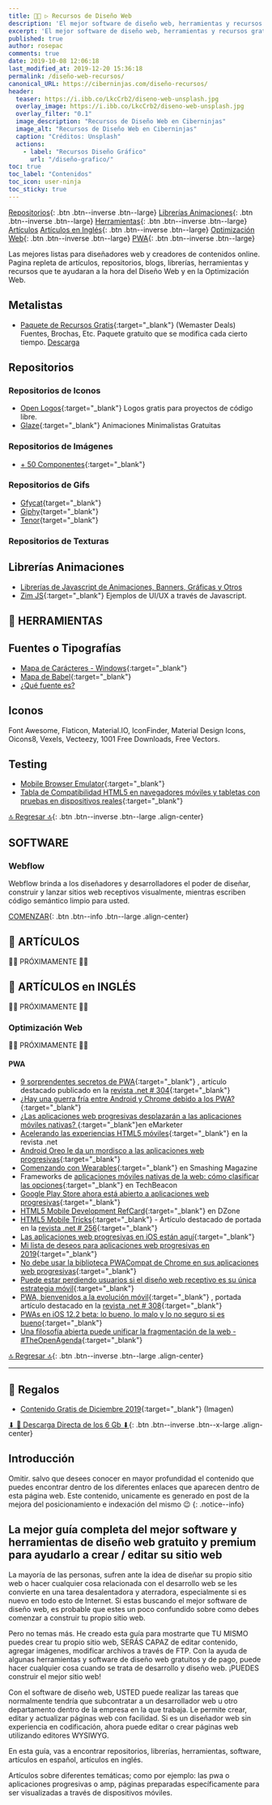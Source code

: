 ```yaml
---
title: 👩‍🎨 ▷ Recursos de Diseño Web
description: 'El mejor software de diseño web, herramientas y recursos gratuitos 🔨 🎨'
excerpt: 'El mejor software de diseño web, herramientas y recursos gratuitos 🔨 🎨'
published: true
author: rosepac
comments: true
date: 2019-10-08 12:06:18
last_modified_at: 2019-12-20 15:36:18
permalink: /diseño-web-recursos/
canonical_URL: https://ciberninjas.com/diseño-recursos/
header:
  teaser: https://i.ibb.co/LkcCrb2/diseno-web-unsplash.jpg
  overlay_image: https://i.ibb.co/LkcCrb2/diseno-web-unsplash.jpg
  overlay_filter: "0.1"
  image_description: "Recursos de Diseño Web en Ciberninjas"
  image_alt: "Recursos de Diseño Web en Ciberninjas"
  caption: "Créditos: Unsplash"
  actions:
    - label: "Recursos Diseño Gráfico"
      url: "/diseño-grafico/"
toc: true
toc_label: "Contenidos"
toc_icon: user-ninja
toc_sticky: true
---
```


[Repositorios](/diseño-recursos/#repositorios){: .btn .btn--inverse .btn--large} [Librerías Animaciones](/diseño-recursos/#librerías-animaciones){: .btn .btn--inverse .btn--large} [Herramientas](/diseño-grafico/#-herramientas){: .btn .btn--inverse .btn--large} [Artículos](/diseño-recursos/#-artículos) [Artículos en Inglés](/diseño-recursos/#-artículos-en-inglés){: .btn .btn--inverse .btn--large} [Optimización Web](/diseño-recursos/#optimización-web){: .btn .btn--inverse .btn--large} [PWA](/diseño-recursos/#pwa){: .btn .btn--inverse .btn--large}

Las mejores listas para diseñadores web y creadores de contenidos online. Pagina repleta de artículos, repositorios, blogs, librerías, herramientas y recursos que te ayudaran a la hora del Diseño Web y en la Optimización Web.

## Metalistas

* [Paquete de Recursos Gratis](https://free.webmaster-deals.com/download-wd63524){:target="_blank"} (Wemaster Deals)  Fuentes, Brochas, Etc. Paquete gratuito que se modifica cada cierto tiempo. [Descarga](/diseño-recursos/#-regalos)

## Repositorios

### Repositorios de Iconos

* [Open Logos](http://openlogos.org/){:target="_blank"} Logos gratis para proyectos de código libre.
* [Glaze](https://www.glazestock.com/){:target="_blank"} Animaciones Minimalistas Gratuitas

### Repositorios de Imágenes

* [+ 50 Componentes](http://ui-cloud.com/categories/){:target="_blank"}

### Repositorios de Gifs

* [Gfycat](https://gfycat.com/){target="_blank"}
* [Giphy](https://giphy.com){target="_blank"}
* [Tenor](https://tenor.com){target="_blank"}

### Repositorios de Texturas

## Librerías Animaciones

* [Librerías de Javascript de Animaciones, Banners, Gráficas y Otros](https://ciberninjas.com/librerias-front-end-para-el-desarrollador-web-crea-tu-mejor-diseno)
* [Zim JS](https://zimjs.com/uiux.html){:target="_blank"} Ejemplos de UI/UX a través de Javascript.

## 🧰 HERRAMIENTAS

## Fuentes o Tipografías

* [Mapa de Carácteres - Windows](https://www.youtube.com/watch?v=Kau6nVFRO7g){:target="_blank"}
* [Mapa de Babel](http://www.babelstone.co.uk/Software/BabelMap.html){:target="_blank"}
* [¿Qué fuente es?](https://www.myfonts.com/WhatTheFont/)

## Iconos

Font Awesome, Flaticon, Material.IO, IconFinder, Material Design Icons, Oicons8, Vexels, Vecteezy, 1001 Free Downloads, Free Vectors.

## Testing

* [Mobile Browser Emulator](/como-publicar-en-instagram-%F0%9F%93%B8-desde-el-ordenador-%F0%9F%96%A5-extension-de-chrome-mobile-browser-emulator/ "Cómo probar cualquier aplicación o web en su versión móvil desde el navegador"){:target="_blank"}
* [Tabla de Compatibilidad HTML5 en navegadores móviles y tabletas con pruebas en dispositivos reales](https://html5test.com/results/desktop.html){:target="_blank"}

[🔝 Regresar 🔝](/diseño-recursos/#page-title "Regresar al Inicio"){: .btn .btn--inverse .btn--large .align-center}

## SOFTWARE

### Webflow

Webflow brinda a los diseñadores y desarrolladores el poder de diseñar, construir y lanzar sitios web receptivos visualmente, mientras escriben código semántico limpio para usted.

[COMENZAR](https://webflow.com/dashboard/signup){: .btn .btn--info .btn--large .align-center}
<!-- https://alternativeto.net/software/webflow/ -->
## 📰 ARTÍCULOS

👷‍♂️ PRÓXIMAMENTE 👷‍♂️‍

## 📰 ARTÍCULOS en INGLÉS

👷‍♂️ PRÓXIMAMENTE 👷‍♂️‍

### Optimización Web

👷‍♂️ PRÓXIMAMENTE 👷‍♂️‍

#### PWA

* [9 sorprendentes secretos de PWA](https://www.creativebloq.com/features/pwas-welcome-to-the-mobile-revolution){:target="_blank"} , artículo destacado publicado en la [revista .net # 304](https://www.creativebloq.com/features/9-amazing-pwa-secrets){:target="_blank"}
* [¿Hay una guerra fría entre Android y Chrome debido a los PWA?](https://medium.com/@firt/is-there-a-cold-war-between-android-and-chrome-because-of-pwas-e50a7471056c){:target="_blank"}
* [¿Las aplicaciones web progresivas desplazarán a las aplicaciones móviles nativas? ](https://www.emarketer.com/content/will-progressive-web-apps-displace-native-mobile-apps){:target="_blank"}en eMarketer
* [Acelerando las experiencias HTML5 móviles](http://www.creativebloq.com/mobile/speeding-mobile-html5-experiences-8135480){:target="_blank"} en la revista .net
* [Android Oreo le da un mordisco a las aplicaciones web progresivas](https://medium.com/@firt/android-oreo-takes-a-bite-out-of-progressive-web-apps-30b7e854648f){:target="_blank"}
* [Comenzando con Wearables](http://www.smashingmagazine.com/2015/10/getting-started-wearables-plan-build-design/){:target="_blank"} en Smashing Magazine
* Frameworks de [aplicaciones móviles nativas de la web: cómo clasificar las opciones](http://techbeacon.com/web-native-mobile-app-frameworks-how-sort-through-choices){:target="_blank"} en TechBeacon
* [Google Play Store ahora está abierto a aplicaciones web progresivas](https://medium.com/@firt/google-play-store-now-open-for-progressive-web-apps-ec6f3c6ff3cc){:target="_blank"}
* [HTML5 Mobile Development RefCard](http://refcardz.dzone.com/refcardz/html5-mobile-development){:target="_blank"} en DZone
* [HTML5 Mobile Tricks](http://www.creativebloq.com/html5/12-html5-tricks-mobile-81412803){:target="_blank"} - Artículo destacado de portada en la [revista .net # 256](http://www.myfavouritemagazines.co.uk/design/net-magazine-back-issues/net-august-14-issue-256/){:target="_blank"}
* [Las aplicaciones web progresivas en iOS están aquí](https://medium.com/@firt/progressive-web-apps-on-ios-are-here-d00430dee3a7){:target="_blank"}
* [Mi lista de deseos para aplicaciones web progresivas en 2019](https://medium.com/@firt/my-wish-list-for-progressive-web-apps-in-2019-ba2df2bb1f6f){:target="_blank"}
* [No debe usar la biblioteca PWACompat de Chrome en sus aplicaciones web progresivas](https://medium.com/@firt/you-shouldnt-use-chrome-s-pwacompat-library-in-your-progressive-web-apps-6b3496faab62){:target="_blank"}
* [Puede estar perdiendo usuarios si el diseño web receptivo es su única estrategia móvil](http://smashingmagazine.com/2014/07/22/responsive-web-design-should-not-be-your-only-mobile-strategy/){:target="_blank"}
* [PWA, bienvenidos a la evolución móvil](https://www.creativebloq.com/features/pwas-welcome-to-the-mobile-revolution){:target="_blank"} , portada artículo destacado en la [revista .net # 308](https://www.myfavouritemagazines.co.uk/design/net-magazine-back-issues/net-august-2018-issue-308/){:target="_blank"}
* [PWAs en iOS 12.2 beta: lo bueno, lo malo y lo no seguro si es bueno](https://medium.com/@firt/pwas-on-ios-12-2-beta-the-good-the-bad-and-the-not-sure-yet-if-good-a37b6fa6afbf){:target="_blank"}
* [Una filosofía abierta puede unificar la fragmentación de la web - #TheOpenAgenda](http://blog.digital.telefonica.com/2013/09/03/theopenagenda-max-firtman/){:target="_blank"}

[🔝 Regresar 🔝](/diseño-recursos/#page-title "Regresar al Inicio"){: .btn .btn--inverse .btn--large .align-center}
<!-- * []( ""){:target="_blank"} -->

<!-- https://www.prototypr.io/toolbox -->

*****

## 🎁 Regalos

* [Contenido Gratis de Diciembre 2019](https://kutt.it/fwt-1){:target="_blank"} (Imagen)

[⬇ 📂 Descarga Directa de los 6 Gb ⬇](https://grafup.app.box.com/s/yt4628h4ojqyzafu43ydzrjhg4b8oqt2){: .btn .btn--inverse .btn--x-large .align-center}

## Introducción

Omitir. salvo que desees conocer en mayor profundidad el contenido que puedes encontrar dentro de los diferentes enlaces que aparecen dentro de esta página web. Este contenido, unicamente es generado en post de la mejora del posicionamiento e indexación del mismo 😉
{: .notice--info}

## La mejor guía completa del mejor software y herramientas de diseño web gratuito y premium para ayudarlo a crear / editar su sitio web

La mayoría de las personas, sufren ante la idea de diseñar su propio sitio web o hacer cualquier cosa relacionada con el desarrollo web se les convierte en una tarea desalentadora y aterradora, especialmente si es nuevo en todo esto de Internet. Si estas buscando el mejor software de diseño web, es probable que estes un poco confundido sobre como debes comenzar a construir tu propio sitio web.

Pero no temas más. He creado esta guía para mostrarte que TU MISMO puedes crear tu propio sitio web, SERÁS CAPAZ de editar contenido, agregar imágenes, modificar archivos a través de FTP. Con la ayuda de algunas herramientas y software de diseño web gratuitos y de pago, puede hacer cualquier cosa cuando se trata de desarrollo y diseño web. ¡PUEDES construir el mejor sitio web!

Con el software de diseño web, USTED puede realizar las tareas que normalmente tendría que subcontratar a un desarrollador web u otro departamento dentro de la empresa en la que trabaja. Le permite crear, editar y actualizar páginas web con facilidad. Si es un diseñador web sin experiencia en codificación, ahora puede editar o crear páginas web utilizando editores WYSIWYG.

En esta guía, vas a encontrar repositorios, librerías, herramientas, software, artículos en español, artículos en inglés.

Artículos sobre diferentes temáticas; como por ejemplo: las pwa o aplicaciones progresivas o amp, páginas preparadas específicamente para ser visualizadas a través de dispositivos móviles.